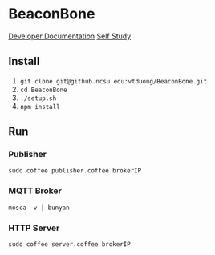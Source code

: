 # BeaconBone

[Developer Documentation](docs/documentation.md)
[Self Study](docs/selfstudy.md)

## Install

1. `git clone git@github.ncsu.edu:vtduong/BeaconBone.git`
2. `cd BeaconBone`
3. `./setup.sh`
4. `npm install`

## Run

### Publisher

`sudo coffee publisher.coffee brokerIP`

### MQTT Broker

`mosca -v | bunyan`

### HTTP Server

`sudo coffee server.coffee brokerIP`
